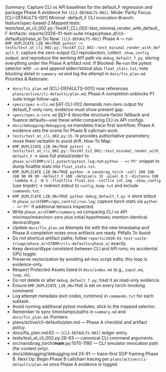 Summary: Capture CLI vs API baselines for the default_F regression and package Phase A evidence for `[CLI-DEFAULTS-001]`.
Mode: Parity
Focus: [CLI-DEFAULTS-001] Minimal -default_F CLI invocation
Branch: feature/spec-based-2
Mapped tests: tests/test_at_cli_002.py::TestAT_CLI_002::test_minimal_render_with_default_F
Artifacts: reports/2026-01-test-suite-triage/phase_d/<STAMP>/cli-defaults/phase_a/
Do Now: `[CLI-DEFAULTS-001]` Phase A — run `KMP_DUPLICATE_LIB_OK=TRUE pytest -v tests/test_at_cli_002.py::TestAT_CLI_002::test_minimal_render_with_default_F`, capture the zero-output CLI reproduction, collect `-show_config` output, and reproduce the working API path via `debug_default_f.py`, storing everything under the Phase A artifact root.
If Blocked: Re-run the pytest selector with `-vv` and append stderr/stdout plus `float_stats.txt`; note blocking detail in `summary.md` and log the attempt in `docs/fix_plan.md`.
Priorities & Rationale:
- `docs/fix_plan.md` ([CLI-DEFAULTS-001]) now references `plans/active/cli-defaults/plan.md`; Phase A completion unblocks P1 suite triage follow-ups.
- `specs/spec-a-cli.md` §AT-CLI-002 demands non-zero output for default_F-only runs; evidence must show present gap.
- `specs/spec-a-core.md` §§3–4 describe structure-factor fallback and fluence defaults—use these while comparing CLI vs API configs.
- `docs/debugging/debugging.md` mandates trace-first workflow; Phase A evidence sets the scene for Phase B callchain work.
- `tests/test_at_cli_002.py:15-76` provides authoritative parameters; reuse them verbatim to avoid drift.
How-To Map:
- `KMP_DUPLICATE_LIB_OK=TRUE pytest -v tests/test_at_cli_002.py::TestAT_CLI_002::test_minimal_render_with_default_F` → save full stdout/stderr to `phase_a/<STAMP>/cli_pytest/pytest.log`; run `python - <<'PY'` snippet to dump floatfile stats into `float_stats.txt`.
- `KMP_DUPLICATE_LIB_OK=TRUE python -m nanobrag_torch -cell 100 100 100 90 90 90 -default_F 100 -detpixels 32 -pixel 0.1 -distance 100 -lambda 6.2 -N 5 -floatfile float.bin -intfile int.img -show_config` (use tmpdir) → redirect stdout to `config_dump.txt` and include `commands.txt`.
- `KMP_DUPLICATE_LIB_OK=TRUE python debug_default_f.py` → store stdout in `phase_a/<STAMP>/api_control/run.log`; capture torch stats via `python - <<'PY'` if additional tensors inspected.
- Write `phase_a/<STAMP>/summary.md` comparing CLI vs API min/max/mean/non-zero plus initial hypotheses; mention identical device/dtype.
- Update `docs/fix_plan.md` Attempts list with the new timestamp and Phase A completion notes once artifacts are ready.
Pitfalls To Avoid:
- Do not shortcut artifact paths; follow `reports/2026-01-test-suite-triage/phase_d/<STAMP>/cli-defaults/phase_a/` exactly.
- Keep device/dtype consistent between CLI and API runs; no accidental GPU toggle.
- Preserve vectorization by avoiding ad-hoc script edits; this loop is evidence-only.
- Respect Protected Assets listed in `docs/index.md` (e.g., `input.md`, `loop.sh`).
- Do not delete or alter `debug_default_f.py`; treat it as read-only evidence.
- Ensure `KMP_DUPLICATE_LIB_OK=TRUE` is set on every torch-invoking command.
- Log attempt metadata (exit codes, runtimes) in `commands.txt` for each subtask.
- Avoid running additional pytest modules; stick to the mapped selector.
- Remember to sync timestamps/paths in `summary.md` and `docs/fix_plan.md`.
Pointers:
- plans/active/cli-defaults/plan.md — Phase A checklist and artifact policy.
- docs/fix_plan.md:62 — `[CLI-DEFAULTS-001]` ledger entry.
- tests/test_at_cli_002.py:28-63 — canonical CLI command arguments.
- src/nanobrag_torch/__main__.py:1070-1180 — CLI simulator invocation path (for context only).
- docs/debugging/debugging.md:24-91 — trace-first SOP framing Phase B.
Next Up: Begin Phase B callchain tracing per `plans/active/cli-defaults/plan.md` once Phase A evidence is logged.
